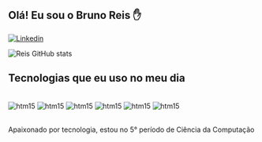 ## Olá! Eu sou o Bruno Reis ✋

[![Linkedin](https://img.shields.io/badge/LinkedIn-0077B5?style=for-the-badge&logo=linkedin&logoColor=white)](https://www.linkedin.com/in/bruno-ira%C3%AA-3112a820a/)

![Reis GitHub stats](https://github-readme-stats.vercel.app/api?username=brunoirae&show_icons=true&theme=dracula)

## Tecnologias que eu uso no meu dia

<div style ="display: inline_block"><br/>
<img align="center" alt="htm15" src="https://img.shields.io/badge/Java-ED8B00?style=for-the-badge&logo=openjdk&logoColor=white">
<img align="center" alt="htm15" src="https://img.shields.io/badge/HTML-239120?style=for-the-badge&logo=html5&logoColor=white">
<img align="center" alt="htm15" src="https://img.shields.io/badge/CSS-239120?&style=for-the-badge&logo=css3&logoColor=white">
<img align="center" alt="htm15" src="https://img.shields.io/badge/JavaScript-F7DF1E?style=for-the-badge&logo=javascript&logoColor=black">
<img align="center" alt="htm15" src="https://img.shields.io/badge/Bootstrap-563D7C?style=for-the-badge&logo=bootstrap&logoColor=white">
<img align="center" alt="htm15" src="https://img.shields.io/badge/Node.js-43853D?style=for-the-badge&logo=node.js&logoColor=white">
</div><br/>

Apaixonado por tecnologia, estou no 5° período de Ciência da Computação
